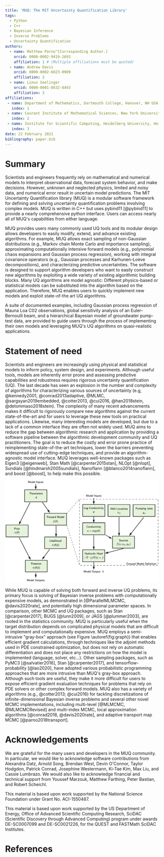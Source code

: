 ```yaml
---
title: 'MUQ: The MIT Uncertainty Quantification Library'
tags:
  - Python
  - C++
  - Bayesian Inference
  - Inverse Problems
  - Uncertainty Quantification
authors:
  - name: Matthew Parno^[Corresponding Author.]
    orcid: 0000-0002-9419-2693
    affiliation: 1 # (Multiple affiliations must be quoted)
  - name: Andrew Davis
    orcid: 0000-0002-6023-0989
    affiliation: 2
  - name: Linus Seelinger
    orcid: 0000-0001-8632-8493
    affiliation: 3
affiliations:
 - name: Department of Mathematics, Dartmouth College, Hanover, NH USA
   index: 1
 - name: Courant Institute of Mathematical Sciences, New York University, New York, NY USA
   index: 2
 - name: Institute for Scientific Computing, Heidelberg University, Heidelberg, Germany
   index: 3
date: 22 February 2021
bibliography: paper.bib
---
```


# Summary

Scientists and engineers frequently rely on mathematical and numerical models to interpret observational data, forecast system behavior, and make decisions. However, unknown and neglected physics, limited and noisy data, and numerical error result in uncertain model predictions. The MIT Uncertainty Quantification library (MUQ) is a modular software framework for defining and solving uncertainty quantification problems involving complex models.  MUQ is written in C++ but uses pybind11 [@pybind11] to provide a nearly comprehensive python interface.  Users can access nearly all of MUQ's capabilities from either language.

MUQ provides users many commonly used UQ tools and its modular design allows developers to easily modify, extend, and advance existing algorithms. For example, MUQ allows exact sampling of non-Gaussian distributions (e.g., Markov chain Monte Carlo and importance sampling), approximating computationally intensive forward models (e.g., polynomial chaos expansions and Gaussian process regression), working with integral covariance operators (e.g., Gaussian processes and Karhunen-Lo&egrave;ve decompositions), and characterizing predictive uncertainties. The software is designed to support algorithm developers who want to easily construct new algorithms by exploiting a wide variety of existing algorithmic building blocks. Many UQ algorithms are model agnostic: Different physics-based or statistical models can be substituted into the algorithm based on the application. Therefore, MUQ enables users to quickly implement new models and exploit state-of-the art UQ algorithms.  

A suite of documented examples, including Gaussian process regression of Mauna Loa C02 observations, global sensitivity analysis of an Euler-Bernoulli beam, and a hierarchical Bayesian model of groundwater pump-test data, are provided to guide users through the process of implementing their own models and leveraging MUQ's UQ algorithms on quasi-realistic applications.


# Statement of need

Scientists and engineers are increasingly using physical and statistical models to inform policy, system design, and experiments. Although useful tools, models are inherently error prone and assessing predictive capabilities and robustness requires rigorous uncertainty quantification (UQ). The last decade has seen an explosion in the number and complexity of algorithms for characterizing various sources of uncertainty (e.g, @kennedy2001, @conrad2013adaptive, @MLMC, @sargsyan2019embedded, @cotter2013, @cui2016, @han2018stein, @detommaso2018stein). The complexity of many recent advancements makes it difficult to rigorously compare new algorithms against the current state-of-the-art and for users to leverage these new tools on practical applications. Likewise, many interesting models are developed, but due to a lack of a common interface they are often not widely used. MUQ aims to reduce the gap between algorithmic research and application by providing a software pipeline between the algorithmic development community and UQ practitioners.  The goal is to reduce the costly and error prone practice of reimplementing state-of-the-art techniques, lower the barriers preventing widespread use of cutting-edge techniques, and provide an algorithm-agnostic model interface.  MUQ leverages well-known packages such as Eigen3 [@eigenweb], Stan Math [@carpenter2015stan], NLOpt [@nlopt], Sundials [@hindmarsh2005sundials], Nanoflann [@blanco2014nanoflann], and boost [@boost], to help make this possible.

![MUQ allows for complicated models to be constructed by connecting model components on a graph.  Here is a possible graph for a Bayesian inverse problem built on a model for groundwater flow.  MUQ treats each box as a black-box, but if all components can provide derivative information individually, e.g., through adjoint methods, then MUQ can compute gradients, Jacobians, and Hessian actions through the entire graph. \label{fig:graph}](Graph.png)

While MUQ is capable of solving both forward and inverse UQ problems, its primary focus is solving of Bayesian inverse problems with computationally expensive models, as demonstrated in [@ParallelMLMCMC, @davis2020rate], and potentially high dimensional parameter spaces. In comparison, other MCMC and UQ packages, such as Stan [@carpenter2017], BUGS [@lunn2009], or JAGS [@plummer2003], are rooted in the statistics community. MUQ is particularly useful when the target distribution depends on complicated physical models that are difficult to implement and computationally expensive. MUQ employs a semi-intrusive "gray-box" approach (see Figure \autoref{fig:graph}) that enables efficient gradient calculations, through techniques like the adjoint methods used in PDE constrained optimization, but does not rely on automatic differentiation and does not place any restrictions on how the model is implemented (language, solver, etc...).  Other sampling packages, such as PyMC3 [@salvatier2016], Stan [@carpenter2017], and tensorflow-probability [@lao2020], have adopted various probabilistic programming approaches that are more intrusive than MUQ's gray-box approach. Although such tools are useful, they make it more difficult for users to expose efficient gradient evaluation techniques for problems that rely on PDE solvers or other complex forward models. MUQ also has a variety of algorithms (e.g., @cotter2013; @cui2016) for tackling discretizations of infinite-dimensional Bayesian inverse problems and several other novel MCMC implementations, including multi-level [@MLMCMC, @MLMCMCRevised] and multi-index MCMC, local approximation algorithms [@conrad2018, @davis2020rate], and adaptive transport map MCMC [@parno2018transport].


# Acknowledgements

We are grateful for the many users and developers in the MUQ community.  In particular, we would like to acknowledge software contributions from Alexandra Datz, Arnold Song, Brendan West, Devin O'Connor, Taylor Hodgdon, Patrick Conrad, Josephine Westermann, Ki-Tae Kim, Max Liu, and Cassie Lumbrazo.   We would also like to acknowledge financial and technical support from Youssef Marzouk, Matthew Farthing, Peter Bastian, and Robert Scheichl.  

This material is based upon work supported by the National Science Foundation under Grant No. ACI-1550487.

This material is based upon work supported by the US Department of Energy, Office of Advanced Scientific Computing Research, SciDAC (Scientific Discovery through Advanced Computing) program under awards DE-SC0007099 and DE-SC0021226, for the QUEST and FASTMath SciDAC Institutes.

# References
